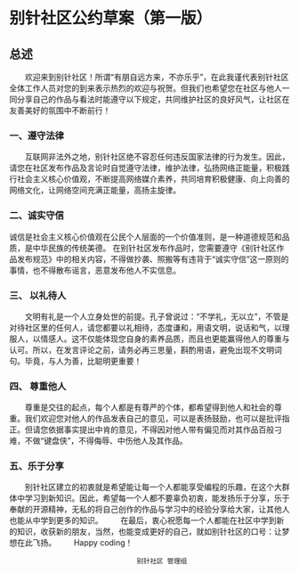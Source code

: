 #  别针社区公约草案（第一版）
 
## 总述
　　欢迎来到别针社区！所谓“有朋自远方来，不亦乐乎”，在此我谨代表别针社区全体工作人员对您的到来表示热烈的欢迎与祝贺。但我们也希望您在社区与他人一同分享自己的作品与看法时能遵守以下规定，共同维护社区的良好风气，让社区在友善美好的氛围中不断前行！
### 一、遵守法律
　　互联网非法外之地，别针社区绝不容忍任何违反国家法律的行为发生。因此，请您在社区发布作品及言论时自觉遵守法律，维护法律，弘扬网络正能量，积极践行社会主义核心价值观，不断提高网络媒介素养，共同培育积极健康、向上向善的网络文化，让网络空间充满正能量，高扬主旋律。
### 二、诚实守信
   诚信是社会主义核心价值观在公民个人层面的一个价值准则，是一种道德规范和品质，是中华民族的传统美德。
在别针社区发布作品时，您需要遵守《别针社区作品发布规范》中的相关内容，不得做抄袭、照搬等有违背于“诚实守信”这一原则的事情，也不得散布谣言，恶意发布他人不实信息。
### 三、 以礼待人
　　文明有礼是一个人立身处世的前提。孔子曾说过：“不学礼，无以立”，不管是对待社区里的任何人，请您都要以礼相待，态度谦和，用语文明，说话和气，以理服人，以情感人。这不仅能体现您自身的素养品质，而且也更能赢得他人的尊重与认可。所以，在发言评论之前，请务必再三思量，斟酌用语，避免出现不文明词句。毕竟，与人为善，比聪明更重要！
### 四、 尊重他人
　　尊重是交往的起点，每个人都是有尊严的个体，都希望得到他人和社会的尊重。我们欢迎您对他人的作品发表自己的意见，可以是表扬鼓励，也可以是批评指正。但请您依据事实提出中肯的意见，不得因对他人带有偏见而对其作品百般刁难，不做“键盘侠”，不得侮辱、中伤他人及其作品。
### 五、乐于分享
　　别针社区建立的初衷就是希望能让每一个人都能享受编程的乐趣，在这个大群体中学习到新知识。因此，希望每一个人都不要辜负初衷，能发扬乐于分享，乐于奉献的开源精神，无私的将自己创作的作品与学习中的经验分享给大家，让其他人也能从中学到更多的知识。
　　在最后，衷心祝愿每一个人都能在社区中学到新的知识，收获新的朋友，当然，也能变成更好的自己，就如别针社区的口号：让梦想在此飞扬。
　　Happy coding！


                                    别针社区 管理组


